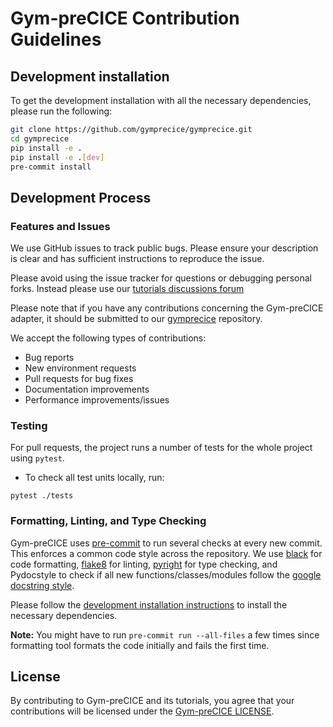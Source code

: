 # Gym-preCICE Contribution Guidelines

## Development installation

To get the development installation with all the necessary dependencies, please run the following:
```bash
git clone https://github.com/gymprecice/gymprecice.git
cd gymprecice
pip install -e .
pip install -e .[dev]
pre-commit install
```


## Development Process

### Features and Issues

We use GitHub issues to track public bugs. Please ensure your description is
clear and has sufficient instructions to reproduce the issue.

Please avoid using the issue tracker for questions or debugging personal forks. Instead please use our [tutorials discussions forum ](https://github.com/gymprecice/tutorials/discussions)

Please note that if you have any contributions concerning the Gym-preCICE adapter, it should be submitted to our [gymprecice](https://github.com/gymprecice/gymprecice) repository.

We accept the following types of contributions:
- Bug reports
- New environment requests
- Pull requests for bug fixes
- Documentation improvements
- Performance improvements/issues


### Testing

For pull requests, the project runs a number of tests for the whole project using `pytest`.
- To check all test units locally, run:
```
pytest ./tests
```


### Formatting, Linting, and Type Checking

Gym-preCICE uses [pre-commit](https://pre-commit.com) to run several checks at every new commit. This enforces a common code style across the repository.
We use [black](https://black.readthedocs.io) for code formatting, [flake8](https://flake8.pycqa.org/en/latest/) for linting, [pyright](https://microsoft.github.io/pyright) for type checking, and Pydocstyle to check if all new functions/classes/modules follow the [google docstring style](https://sphinxcontrib-napoleon.readthedocs.io/en/latest/example_google.html).

Please follow the [development installation instructions](#development-installation) to install the necessary dependencies.

**Note:** You might have to run `pre-commit run --all-files` a few times since formatting tool formats the code initially and fails the first time.


## License

By contributing to Gym-preCICE and its tutorials, you agree that your contributions will be licensed under the [Gym-preCICE LICENSE](https://github.com/gymprecice/gymprecice/blob/main/LICENSE).
